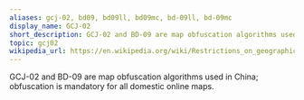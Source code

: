 ```yaml
---
aliases: gcj-02, bd09, bd09ll, bd09mc, bd-09ll, bd-09mc
display_name: GCJ-02
short_description: GCJ-02 and BD-09 are map obfuscation algorithms used in China.
topic: gcj02
wikipedia_url: https://en.wikipedia.org/wiki/Restrictions_on_geographic_data_in_China#GCJ-02
---
```

GCJ-02 and BD-09 are map obfuscation algorithms used in China; obfuscation is mandatory for all domestic online maps.

